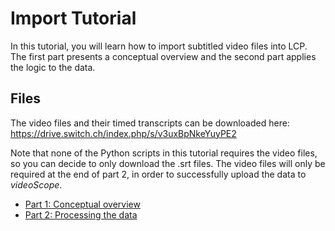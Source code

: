 # Import Tutorial

In this tutorial, you will learn how to import subtitled video files into LCP. The first part presents a conceptual overview and the second part applies the logic to the data.

## Files

The video files and their timed transcripts can be downloaded here: https://drive.switch.ch/index.php/s/v3uxBpNkeYuyPE2

Note that none of the Python scripts in this tutorial requires the video files, so you can decide to only download the .srt files. The video files will only be required at the end of part 2, in order to successfully upload the data to _videoScope_.


 - [Part 1: Conceptual overview](import_tutorial_part1.md)
 - [Part 2: Processing the data](import_tutorial_part2.md)
